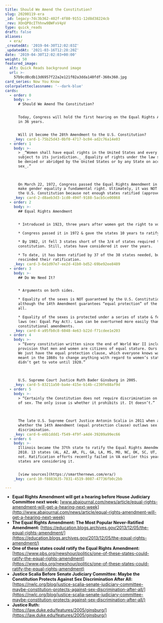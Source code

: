 ```yaml
---
title: Should We Amend the Constitution?
slug: 20200119-era
_id: legacy-7dc3b362-402f-4f80-9151-12d8d38224cb
_rev: XOnQP8cIThhnw9BWFxV4pV
type: quick_reads
draft: false
aliases:
  - era/
_createdAt: '2019-04-30T12:02:03Z'
_updatedAt: '2021-03-16T12:28:20Z'
date: '2019-04-30T12:02:03+00:00'
weight: 50
featured_image:
  alt: Quick Reads background image
  url: >-
    57b9cd8cdb13d6957f22a2e121f02a3dda140fdf-360x360.jpg
card_series: Now You Know
colorpaletteclassname: '--dark-blue'
cards:
  - order: 0
    body: >-
      # Should We Amend The Constitution?


      Today, Congress will hold the first hearing on the Equal Rights Amendment
      in 36 years.


      Will it become the 28th Amendment to the U.S. Constitution?
    _key: card-1-75b25d43-0bf0-4717-bc04-ad2c76a14e03
  - order: 1
    body: >-
      > _“Women shall have equal rights in the United States and every place
      subject to its jurisdiction._ _Equality of rights under the law shall not
      be denied or abridged by the United States or by any State on account of
      sex_.”  
        
        
        
      On March 22, 1972, Congress passed the Equal Rights Amendment in order to
      make gender equality a fundamental right. Ultimately, it was NOT added to
      the U.S. Constitution because not enough states ratified (approved) it.
    _key: card-2-d8aeb3d3-1cd0-494f-9188-5acb5ce00868
  - order: 2
    body: >-
      ## Equal Rights Amendment


      * Introduced in 1923, three years after women got the right to vote.

      * Congress passed it in 1972 & gave the states 10 years to ratify.

      * By 1982, it fell 3 states short of the 3/4 of states required to add to
      constitution. Still, states have considered it over the years.

      * To date, it has been ratified by 37 of the 38 states needed, but some
      rescinded their ratification.
    _key: card-3-6e1d97e7-ee2d-41b0-bd52-69be92ee8489
  - order: 3
    body: >-
      ## Do We Need It?


      * Arguments on both sides.

      * Equality of the sexes is NOT guaranteed by the U.S. Constitution,
      although the 14th Amendment guarantees “equal protection” of the laws to
      all.

      * Equality of the sexes is protected under a series of state & federal
      laws (ex: Equal Pay Act). Laws can be overturned more easily than
      constitutional amendments.
    _key: card-4-a95fb0c8-6048-4e63-b22d-f71cdee1e203
  - order: 4
    body: >-
      > “Every constitution written since the end of World War II includes a
      provision that men and women are citizens of equal stature. Ours does not…
      We just have the equal protection clause, which everyone knows was not
      meant in the 1860s to change anything with regard to women’s status. Women
      didn’t get to vote until 1920.”  
        
        
        
      U.S. Supreme Court Justice Ruth Bader Ginsburg in 2005.
    _key: card-5-83211a50-ba4e-415e-b14b-c230fe88af9d
  - order: 5
    body: >-
      > “Certainly the Constitution does not require discrimination on the basis
      of sex. The only issue is whether it prohibits it. It doesn’t.”  
        
        
        
      The late U.S. Supreme Court Justice Antonin Scalia in 2011 when asked
      whether the 14th Amendment (equal protection clause) outlaws sex
      discrimination.
    _key: card-6-e6b1ddd1-f549-4f9f-a4d4-39209a99ec66
  - order: 6
    body: >-
      Illinois became the 37th state to ratify the Equal Rights Amendment in
      2018. 13 states (AL, AZ, AR, FL, GA, LA, MS, MO, NC, OK, SC, UT, VA) have
      not. Ratification efforts recently failed in VA earlier this year; other
      states are considering it.


      [view sources](https://smarthernews.com/era/)
    _key: card-10-f8883635-7831-4519-8087-47736fb0c2bb

---
```

* **Equal Rights Amendment will get a hearing before House Judiciary Committee next week:** [www.abajournal.com/news/article/equal-rights-amendment-will-get-a-hearing-next-week](http://www.abajournal.com/news/article/equal-rights-amendment-will-get-a-hearing-next-week)
* **The Equal Rights Amendment: The Most Popular Never-Ratified Amendment:** [https://education.blogs.archives.gov/2013/12/05/the-equal-rights-amendment/](https://education.blogs.archives.gov/2013/12/05/the-equal-rights-amendment/)
* **One of these states could ratify the Equal Rights Amendment:**  
[https://www.pbs.org/newshour/politics/one-of-these-states-could-ratify-the-equal-rights-amendment](https://www.pbs.org/newshour/politics/one-of-these-states-could-ratify-the-equal-rights-amendment)
* **Justice Scalia Before Senate Judiciary Committee: Maybe the Constitution Protects Against Sex Discrimination After All:**  
[https://nwlc.org/blog/justice-scalia-senate-judiciary-committee-maybe-constitution-protects-against-sex-discrimination-after-all/](https://nwlc.org/blog/justice-scalia-senate-judiciary-committee-maybe-constitution-protects-against-sex-discrimination-after-all/)
* **Justice Ruth:**  
[https://law.duke.edu/features/2005/ginsburg/](https://law.duke.edu/features/2005/ginsburg/)